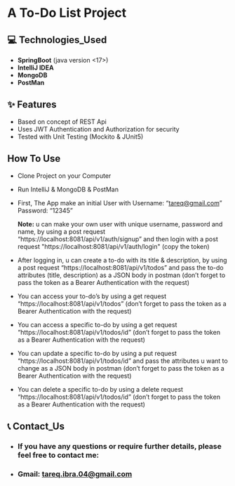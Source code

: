 # A To-Do List Project

## 💻 Technologies_Used
- **SpringBoot** (java version <17>)
- **IntelliJ IDEA**
- **MongoDB**
- **PostMan**

## ✨ Features
- Based on concept of REST Api
- Uses JWT Authentication and Authorization for security
- Tested with Unit Testing (Mockito & JUnit5)


## How To Use
- Clone Project on your Computer
- Run IntelliJ & MongoDB & PostMan
	
- First, The App make an initial User with 
    Username: “tareq@gmail.com”
    Password: “12345”

  **Note:** u can make your own user with unique username, password and name, by using a post request
“https://localhost:8081/api/v1/auth/signup” and then login with a post request "https://localhost:8081/api/v1/auth/login" (copy the token)

- After logging in, u can create a to-do with its title & description, by using a post request
“https://localhost:8081/api/v1/todos” and pass the to-do attributes (title, description) as a JSON body in postman (don’t forget to pass the token as a Bearer Authentication with the request)

- You can access your to-do’s by using a get request 
“https://localhost:8081/api/v1/todos” (don’t forget to pass the token as a Bearer Authentication with the request)

- You can access a specific to-do by using a get request 
“https://localhost:8081/api/v1/todos/id” (don’t forget to pass the token as a Bearer Authentication with the request)

- You can update a specific to-do by using a put request 
“https://localhost:8081/api/v1/todos/id” and pass the attributes u want to change as a JSON body in postman (don’t forget to pass the token as a Bearer Authentication with the request)

- You can delete a specific to-do by using a delete request 
“https://localhost:8081/api/v1/todos/id”
(don’t forget to pass the token as a Bearer Authentication with the request)

## 📞 Contact_Us
- ### If you have any questions or require further details, please feel free to contact me: 
- ### Gmail: tareq.ibra.04@gmail.com
